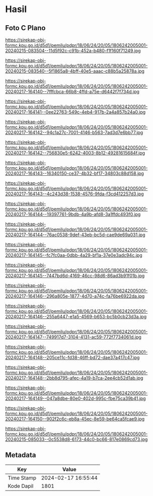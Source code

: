 # Hasil

## Foto C Plano

https://sirekap-obj-formc.kpu.go.id/d5d1/pemilu/pdpr/18/06/24/20/05/1806242005001-20240215-083504--11d5f92c-c91b-452a-b480-f1f160f71249.jpg

https://sirekap-obj-formc.kpu.go.id/d5d1/pemilu/pdpr/18/06/24/20/05/1806242005001-20240215-083540--5f1865a8-4bff-40e5-aaac-c88b5a25878a.jpg

https://sirekap-obj-formc.kpu.go.id/d5d1/pemilu/pdpr/18/06/24/20/05/1806242005001-20240217-164140--7fffcbca-66b8-4ffd-a75e-d6442f7f734d.jpg

https://sirekap-obj-formc.kpu.go.id/d5d1/pemilu/pdpr/18/06/24/20/05/1806242005001-20240217-164141--0ee22763-549c-4eb4-917b-2a4a857b24a0.jpg

https://sirekap-obj-formc.kpu.go.id/d5d1/pemilu/pdpr/18/06/24/20/05/1806242005001-20240217-164142--94c1a27c-7001-4146-b563-7ad3d7e6bb77.jpg

https://sirekap-obj-formc.kpu.go.id/d5d1/pemilu/pdpr/18/06/24/20/05/1806242005001-20240217-164142--756830e5-6242-4003-8b12-49281615684f.jpg

https://sirekap-obj-formc.kpu.go.id/d5d1/pemilu/pdpr/18/06/24/20/05/1806242005001-20240217-164143--16340150-ce37-4b32-bf17-34803c88d158.jpg

https://sirekap-obj-formc.kpu.go.id/d5d1/pemilu/pdpr/18/06/24/20/05/1806242005001-20240217-164143--4c243d38-1538-4576-9fda-f3cd412257d3.jpg

https://sirekap-obj-formc.kpu.go.id/d5d1/pemilu/pdpr/18/06/24/20/05/1806242005001-20240217-164144--19397761-9bdb-4a9b-afd8-3a1ffdc493f0.jpg

https://sirekap-obj-formc.kpu.go.id/d5d1/pemilu/pdpr/18/06/24/20/05/1806242005001-20240217-164144--76ac0538-9def-43eb-bc5d-cae9de69a031.jpg

https://sirekap-obj-formc.kpu.go.id/d5d1/pemilu/pdpr/18/06/24/20/05/1806242005001-20240217-164145--fc7fc0aa-0dbb-4a29-bf1a-37e0e3adc94c.jpg

https://sirekap-obj-formc.kpu.go.id/d5d1/pemilu/pdpr/18/06/24/20/05/1806242005001-20240217-164145--7447bd6d-4169-46cc-98d6-86ad3b91f01b.jpg

https://sirekap-obj-formc.kpu.go.id/d5d1/pemilu/pdpr/18/06/24/20/05/1806242005001-20240217-164146--296a805e-1877-4d70-a74c-fa76be6922da.jpg

https://sirekap-obj-formc.kpu.go.id/d5d1/pemilu/pdpr/18/06/24/20/05/1806242005001-20240217-164146--255a6447-e1a5-4569-b653-bc5b0cb23d3a.jpg

https://sirekap-obj-formc.kpu.go.id/d5d1/pemilu/pdpr/18/06/24/20/05/1806242005001-20240217-164147--749917d7-3104-4131-ac59-772f7734061d.jpg

https://sirekap-obj-formc.kpu.go.id/d5d1/pemilu/pdpr/18/06/24/20/05/1806242005001-20240217-164148--205ce11c-fd38-46ff-bd72-dae37a417c47.jpg

https://sirekap-obj-formc.kpu.go.id/d5d1/pemilu/pdpr/18/06/24/20/05/1806242005001-20240217-164148--2bb8d795-afec-4a19-b7ca-2ee4cb52d1ab.jpg

https://sirekap-obj-formc.kpu.go.id/d5d1/pemilu/pdpr/18/06/24/20/05/1806242005001-20240217-164149--047a8dbe-80e0-402d-995c-fbe75ca39b41.jpg

https://sirekap-obj-formc.kpu.go.id/d5d1/pemilu/pdpr/18/06/24/20/05/1806242005001-20240217-164150--902f2c6c-eb8a-45ec-8e59-be64ca5fcae9.jpg

https://sirekap-obj-formc.kpu.go.id/d5d1/pemilu/pdpr/18/06/24/20/05/1806242005001-20240215-085033--0c5538d8-6173-44c0-bc66-817e0869cd73.jpg


## Metadata

| Key        | Value               |
| ---------- | ------------------- |
| Time Stamp | 2024-02-17 16:55:44 |
| Kode Dapil | 1801                |



